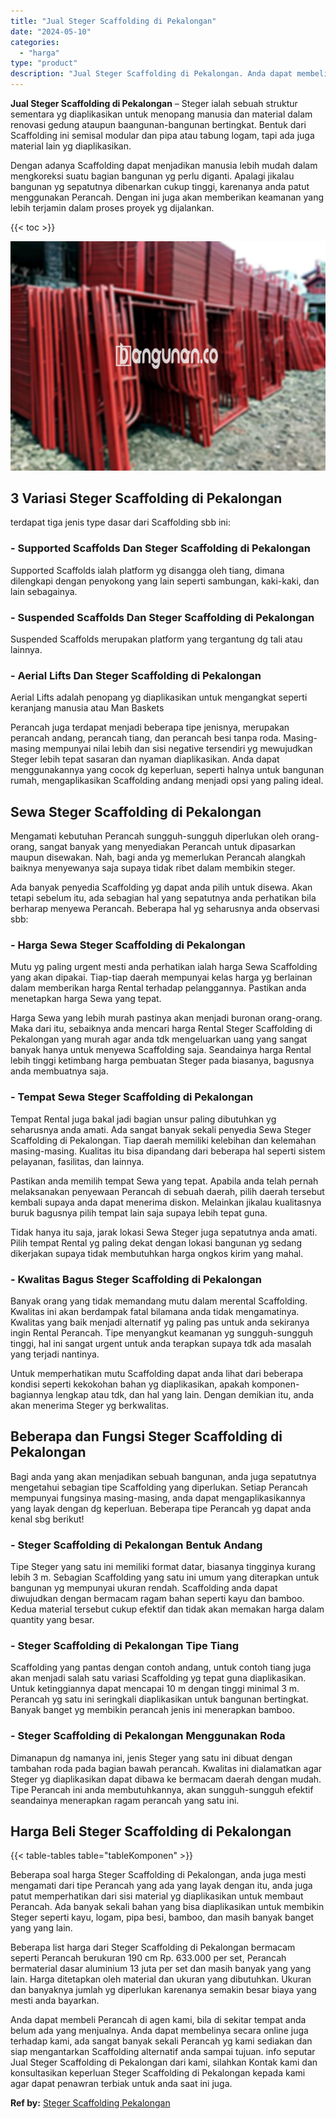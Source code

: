 ```yaml
---
title: "Jual Steger Scaffolding di Pekalongan"
date: "2024-05-10"
categories: 
  - "harga"
type: "product"
description: "Jual Steger Scaffolding di Pekalongan. Anda dapat membeli Perancah di agen kami, bila di sekitar tempat anda belum ada yang menjualnya. Anda dapat membelinya..."
---
```


**Jual Steger Scaffolding di Pekalongan** – Steger ialah sebuah struktur sementara yg diaplikasikan untuk menopang manusia dan material dalam renovasi gedung ataupun baangunan-bangunan bertingkat. Bentuk dari Scaffolding ini semisal modular dan pipa atau tabung logam, tapi ada juga material lain yg diaplikasikan.

Dengan adanya Scaffolding dapat menjadikan manusia lebih mudah dalam mengkoreksi suatu bagian bangunan yg perlu diganti. Apalagi jikalau bangunan yg sepatutnya dibenarkan cukup tinggi, karenanya anda patut menggunakan Perancah. Dengan ini juga akan memberikan keamanan yang lebih terjamin dalam proses proyek yg dijalankan.

{{< toc >}}

![Jual Steger Scaffolding di Pekalongan](/images/sewa-scaffolding-steger-08.png)

## 3 Variasi Steger Scaffolding di Pekalongan

terdapat tiga jenis type dasar dari Scaffolding sbb ini:

### \- Supported Scaffolds Dan Steger Scaffolding di Pekalongan

Supported Scaffolds ialah platform yg disangga oleh tiang, dimana dilengkapi dengan penyokong yang lain seperti sambungan, kaki-kaki, dan lain sebagainya.

### \- Suspended Scaffolds Dan Steger Scaffolding di Pekalongan

Suspended Scaffolds merupakan platform yang tergantung dg tali atau lainnya.

### \- Aerial Lifts Dan Steger Scaffolding di Pekalongan

Aerial Lifts adalah penopang yg diaplikasikan untuk mengangkat seperti keranjang manusia atau Man Baskets

Perancah juga terdapat menjadi beberapa tipe jenisnya, merupakan perancah andang, perancah tiang, dan perancah besi tanpa roda. Masing-masing mempunyai nilai lebih dan sisi negative tersendiri yg mewujudkan Steger lebih tepat sasaran dan nyaman diaplikasikan. Anda dapat menggunakannya yang cocok dg keperluan, seperti halnya untuk bangunan rumah, mengaplikasikan Scaffolding andang menjadi opsi yang paling ideal.

## Sewa Steger Scaffolding di Pekalongan

Mengamati kebutuhan Perancah sungguh-sungguh diperlukan oleh orang-orang, sangat banyak yang menyediakan Perancah untuk dipasarkan maupun disewakan. Nah, bagi anda yg memerlukan Perancah alangkah baiknya menyewanya saja supaya tidak ribet dalam membikin steger.

Ada banyak penyedia Scaffolding yg dapat anda pilih untuk disewa. Akan tetapi sebelum itu, ada sebagian hal yang sepatutnya anda perhatikan bila berharap menyewa Perancah. Beberapa hal yg seharusnya anda observasi sbb:

### \- Harga Sewa Steger Scaffolding di Pekalongan

Mutu yg paling urgent mesti anda perhatikan ialah harga Sewa Scaffolding yang akan dipakai. Tiap-tiap daerah mempunyai kelas harga yg berlainan dalam memberikan harga Rental terhadap pelanggannya. Pastikan anda menetapkan harga Sewa yang tepat.

Harga Sewa yang lebih murah pastinya akan menjadi buronan orang-orang. Maka dari itu, sebaiknya anda mencari harga Rental Steger Scaffolding di Pekalongan yang murah agar anda tdk mengeluarkan uang yang sangat banyak hanya untuk menyewa Scaffolding saja. Seandainya harga Rental lebih tinggi ketimbang harga pembuatan Steger pada biasanya, bagusnya anda membuatnya saja.

### \- Tempat Sewa Steger Scaffolding di Pekalongan

Tempat Rental juga bakal jadi bagian unsur paling dibutuhkan yg seharusnya anda amati. Ada sangat banyak sekali penyedia Sewa Steger Scaffolding di Pekalongan. Tiap daerah memiliki kelebihan dan kelemahan masing-masing. Kualitas itu bisa dipandang dari beberapa hal seperti sistem pelayanan, fasilitas, dan lainnya.

Pastikan anda memilih tempat Sewa yang tepat. Apabila anda telah pernah melaksanakan penyewaan Perancah di sebuah daerah, pilih daerah tersebut kembali supaya anda dapat menerima diskon. Melainkan jikalau kualitasnya buruk bagusnya pilih tempat lain saja supaya lebih tepat guna.

Tidak hanya itu saja, jarak lokasi Sewa Steger juga sepatutnya anda amati. Pilih tempat Rental yg paling dekat dengan lokasi bangunan yg sedang dikerjakan supaya tidak membutuhkan harga ongkos kirim yang mahal.

### \- Kwalitas Bagus Steger Scaffolding di Pekalongan

Banyak orang yang tidak memandang mutu dalam merental Scaffolding. Kwalitas ini akan berdampak fatal bilamana anda tidak mengamatinya. Kwalitas yang baik menjadi alternatif yg paling pas untuk anda sekiranya ingin Rental Perancah. Tipe menyangkut keamanan yg sungguh-sungguh tinggi, hal ini sangat urgent untuk anda terapkan supaya tdk ada masalah yang terjadi nantinya.

Untuk memperhatikan mutu Scaffolding dapat anda lihat dari beberapa kondisi seperti kekokohan bahan yg diaplikasikan, apakah komponen-bagiannya lengkap atau tdk, dan hal yang lain. Dengan demikian itu, anda akan menerima Steger yg berkwalitas.

## Beberapa dan Fungsi Steger Scaffolding di Pekalongan

Bagi anda yang akan menjadikan sebuah bangunan, anda juga sepatutnya mengetahui sebagian tipe Scaffolding yang diperlukan. Setiap Perancah mempunyai fungsinya masing-masing, anda dapat mengaplikasikannya yang layak dengan dg keperluan. Beberapa tipe Perancah yg dapat anda kenal sbg berikut!

### \- Steger Scaffolding di Pekalongan Bentuk Andang

Tipe Steger yang satu ini memiliki format datar, biasanya tingginya kurang lebih 3 m. Sebagian Scaffolding yang satu ini umum yang diterapkan untuk bangunan yg mempunyai ukuran rendah. Scaffolding anda dapat diwujudkan dengan bermacam ragam bahan seperti kayu dan bamboo. Kedua material tersebut cukup efektif dan tidak akan memakan harga dalam quantity yang besar.

### \- Steger Scaffolding di Pekalongan Tipe Tiang

Scaffolding yang pantas dengan contoh andang, untuk contoh tiang juga akan menjadi salah satu variasi Scaffolding yg tepat guna diaplikasikan. Untuk ketinggiannya dapat mencapai 10 m dengan tinggi minimal 3 m. Perancah yg satu ini seringkali diaplikasikan untuk bangunan bertingkat. Banyak banget yg membikin perancah jenis ini menerapkan bamboo.

### \- Steger Scaffolding di Pekalongan Menggunakan Roda

Dimanapun dg namanya ini, jenis Steger yang satu ini dibuat dengan tambahan roda pada bagian bawah perancah. Kwalitas ini dialamatkan agar Steger yg diaplikasikan dapat dibawa ke bermacam daerah dengan mudah. Tipe Perancah ini anda membutuhkannya, akan sungguh-sungguh efektif seandainya menerapkan ragam perancah yang satu ini.

## Harga Beli Steger Scaffolding di Pekalongan

{{< table-tables table="tableKomponen" >}}

Beberapa soal harga Steger Scaffolding di Pekalongan, anda juga mesti mengamati dari tipe Perancah yang ada yang layak dengan itu, anda juga patut memperhatikan dari sisi material yg diaplikasikan untuk membaut Perancah. Ada banyak sekali bahan yang bisa diaplikasikan untuk membikin Steger seperti kayu, logam, pipa besi, bamboo, dan masih banyak banget yang yang lain.

Beberapa list harga dari Steger Scaffolding di Pekalongan bermacam seperti Perancah berukuran 190 cm Rp. 633.000 per set, Perancah bermaterial dasar aluminium 13 juta per set dan masih banyak yang yang lain. Harga ditetapkan oleh material dan ukuran yang dibutuhkan. Ukuran dan banyaknya jumlah yg diperlukan karenanya semakin besar biaya yang mesti anda bayarkan.

Anda dapat membeli Perancah di agen kami, bila di sekitar tempat anda belum ada yang menjualnya. Anda dapat membelinya secara online juga terhadap kami, ada sangat banyak sekali Perancah yg kami sediakan dan siap mengantarkan Scaffolding alternatif anda sampai tujuan. info seputar Jual Steger Scaffolding di Pekalongan dari kami, silahkan Kontak kami dan konsultasikan keperluan Steger Scaffolding di Pekalongan kepada kami agar dapat penawran terbiak untuk anda saat ini juga.

**Ref by:** [Steger Scaffolding Pekalongan](https://id.wikipedia.org/wiki/Steger)
